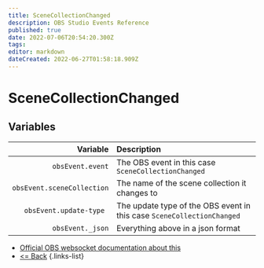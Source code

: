 ```yaml
---
title: SceneCollectionChanged
description: OBS Studio Events Reference
published: true
date: 2022-07-06T20:54:20.300Z
tags:
editor: markdown
dateCreated: 2022-06-27T01:58:18.909Z
---
```


# SceneCollectionChanged

## Variables

| Variable | Description |
|---------:|:------------|
| `obsEvent.event` | The OBS event in this case `SceneCollectionChanged`
| `obsEvent.sceneCollection` | The name of the scene collection it changes to
| `obsEvent.update-type	` | The update type of the OBS event in this case `SceneCollectionChanged`
| `obsEvent._json` | Everything above in a json format
* [Official OBS websocket documentation about this](https://github.com/obsproject/obs-websocket/blob/4.x-current/docs/generated/protocol.md#scenecollectionchanged)
* [<= Back](/en/Broadcasters/OBS/Events)
{.links-list}

